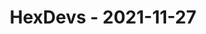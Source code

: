 ---
layout: post
title: HexDevs - 2021-11-27
datetime: '2021-11-27T11:00:00-08:00'
name: HexDevs
external_url: https://meetingplace.io/hexdevs/events/6377
online_event: true
year_month: 2021-11
---